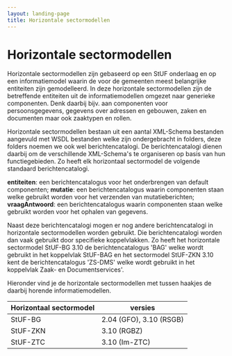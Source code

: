 ```yaml
---
layout: landing-page
title: Horizontale sectormodellen
---
```

# Horizontale sectormodellen

Horizontale sectormodellen zijn gebaseerd op een StUF onderlaag en op een informatiemodel waarin de voor de gemeenten meest belangrijke entiteiten 
zijn gemodelleerd. In deze horizontale sectormodellen zijn de betreffende entiteiten uit de informatiemodellen omgezet naar generieke componenten. 
Denk daarbij bijv. aan componenten voor persoonsgegevens, gegevens over adressen en gebouwen, zaken en documenten maar ook zaaktypen en rollen.

Horizontale sectormodellen bestaan uit een aantal XML-Schema bestanden aangevuld met WSDL bestanden welke zijn ondergebracht in folders, deze folders 
noemen we ook wel berichtencatalogi. De berichtencatalogi dienen daarbij om de verschillende XML-Schema's te organiseren op basis van hun functiegebieden. 
Zo heeft elk horizontaal sectormodel de volgende standaard berichtencatalogi.

**entiteiten**: een berichtencatalogus voor het onderbrengen van default componenten;
**mutatie**: een berichtencatalogus waarin componenten staan welke gebruikt worden voor het verzenden van mutatieberichten;
**vraagAntwoord**: een berichtencatalogus waarin componenten staan welke gebruikt worden voor het ophalen van gegevens.

Naast deze berichtencatalogi mogen er nog andere berichtencatalogi in horizontale sectormodellen worden gebruikt. Die berichtencatalogi worden dan vaak 
gebruikt door specifieke koppelvlakken. Zo heeft het horizontale sectormodel StUF-BG 3.10 de berichtencatalogus 'BAG' welke wordt gebruikt in het koppelvlak 
StUF-BAG en het sectormodel StUF-ZKN 3.10 kent de berichtencatalogus 'ZS-DMS' welke wordt gebruikt in het koppelvlak Zaak- en Documentservices'.

Hieronder vind je de horizontale sectormodellen met tussen haakjes de daarbij horende informatiemodellen.

| Horizontaal sectormodel | versies |
| --- | --- |
| StUF-BG | 2.04 (GFO), 3.10 (RSGB) |
| StUF-ZKN | 3.10 (RGBZ) |
| StUF-ZTC | 3.10 (Im-ZTC) |
